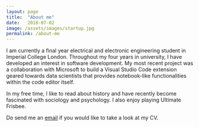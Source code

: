 ```yaml
---
layout: page
title:  "About me"
date:   2018-07-02 
image: /assets/images/startup.jpg
permalink: /about-me
---
```

I am currently a final year electrical and electronic engineering student in Imperial College London. Throughout my four years in university, I have developed an interest in software development. My most recent project was a collaboration with Microsoft to build a Visual Studio Code extension geared towards data scientists that provides notebook-like functionalities within the code editor itself. 

In my free time, I like to read about history and have recently become fascinated with sociology and psychology. I also enjoy playing Ultimate Frisbee.

Do send me an [email]({{site.email}}) if you would like to take a look at my CV.